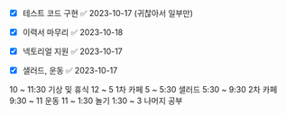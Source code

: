 - [x] 테스트 코드 구현 ✅ 2023-10-17 (귀찮아서 일부만)
- [x] 이력서 마무리 ✅ 2023-10-18
- [x] 넥토리얼 지원 ✅ 2023-10-17
- [x] 샐러드, 운동 ✅ 2023-10-17


10 ~ 11:30 기상 및 휴식
12 ~ 5 1차 카페
5 ~ 5:30  샐러드
5:30 ~ 9:30 2차 카페
9:30 ~ 11 운동
11 ~ 1:30 놀기
1:30 ~ 3 나머지 공부